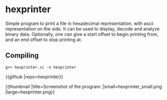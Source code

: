 # hexprinter

Simple program to print a file in hexadecimal representation, with ascii representation on the side. It can be used to display, decode and analyze binary data. Optionally, one can give a start offset to begin printing from, and an end offset to stop printing at.


## Compiling
```
g++ hexprinter.cc -o hexprinter
```


{{github |repo=hexprinter}}

{{thumbnail |title=Screenshot of the program: |small=hexprinter_small.png |large=hexprinter.png}}
